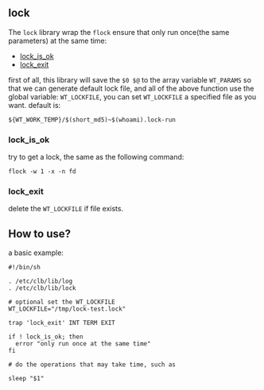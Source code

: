 ## lock

The `lock` library wrap the `flock` ensure that only run once(the same parameters) at the same time:

* [lock_is_ok](#lock_is_ok)
* [lock_exit](#lock_exit)

first of all, this library will save the `$0 $@` to the array variable `WT_PARAMS` so that we can generate default lock file, and all of the above function use the global variable: `WT_LOCKFILE`, you can set `WT_LOCKFILE` a specified file as you want. default is:
```
${WT_WORK_TEMP}/$(short_md5)~$(whoami).lock-run
```

### lock_is_ok

try to get a lock, the same as the following command:
```
flock -w 1 -x -n fd
```

### lock_exit

delete the `WT_LOCKFILE` if file exists.

## How to use?

a basic example:
```
#!/bin/sh

. /etc/clb/lib/log
. /etc/clb/lib/lock

# optional set the WT_LOCKFILE
WT_LOCKFILE="/tmp/lock-test.lock" 

trap 'lock_exit' INT TERM EXIT

if ! lock_is_ok; then
  error "only run once at the same time"
fi

# do the operations that may take time, such as

sleep "$1"
```
